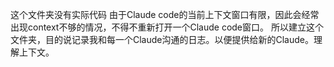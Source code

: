 这个文件夹没有实际代码
由于Claude code的当前上下文窗口有限，因此会经常出现context不够的情况，不得不重新打开一个Claude code窗口。
所以建立这个文件夹，目的说记录我和每一个Claude沟通的日志。以便提供给新的Claude。理解上下文。